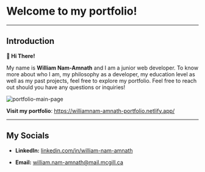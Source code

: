 # Welcome to my portfolio!

-----

## Introduction

**👋 Hi There!** 

My name is **William Nam-Amnath** and I am a junior web developer. To know more about who I am, my philosophy as a developer, my education level as well as my past projects, feel free to explore my portfolio. Feel free to reach out should you have any questions or inquiries!

![portfolio-main-page](https://github.com/user-attachments/assets/9f08b186-a3d9-431a-b973-d29c76e09fd8)


**Visit my portfolio**: https://williamnam-amnath-portfolio.netlify.app/

-----


## My Socials

- **LinkedIn:** [linkedin.com/in/william-nam-amnath](linkedin.com/in/william-nam-amnath) 

- **Email:** william.nam-amnath@mail.mcgill.ca
